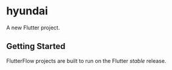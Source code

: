 # hyundai

A new Flutter project.

## Getting Started

FlutterFlow projects are built to run on the Flutter _stable_ release.

